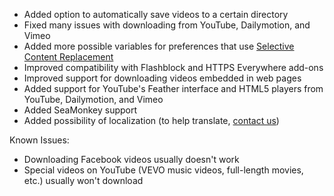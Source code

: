 - Added option to automatically save videos to a certain directory
- Fixed many issues with downloading from YouTube, Dailymotion, and Vimeo
- Added more possible variables for preferences that use [Selective Content Replacement](/mp4downloader/docs/selective-content-replacement.html)
- Improved compatibility with Flashblock and HTTPS Everywhere add-ons
- Improved support for downloading videos embedded in web pages
- Added support for YouTube's Feather interface and HTML5 players from YouTube, Dailymotion, and Vimeo
- Added SeaMonkey support
- Added possibility of localization (to help translate, [contact us](/mp4downloader/contact.html))

Known Issues:

- Downloading Facebook videos usually doesn't work
- Special videos on YouTube (VEVO music videos, full-length movies, etc.) usually won't download